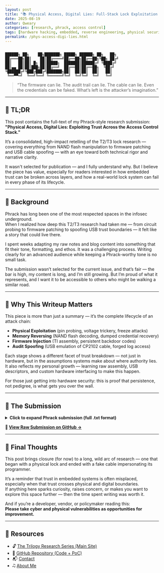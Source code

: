 ```yaml
---
layout: post
title: "📚 Physical Access, Digital Lies: Full-Stack Lock Exploitation — Phrack Submission 📚"
date: 2025-08-19
author: Qweary
categories: [research, phrack, access control]
tags: [hardware hacking, embedded, reverse engineering, physical security, t2t3, CP2102, MSP430, phrack, NAND, USB, audit]
permalink: /phys-access-digi-lies.html
---
```


<pre><code>
██████╗ ██╗    ██╗███████╗ █████╗ ██████╗ ██╗   ██╗
██╔═══██╗██║    ██║██╔════╝██╔══██╗██╔══██╗╚██╗ ██╔╝
██║   ██║██║ █╗ ██║█████╗  ███████║██████╔╝ ╚████╔╝ 
██║▄▄ ██║██║███╗██║██╔══╝  ██╔══██║██╔══██╗  ╚██╔╝  
╚██████╔╝╚███╔███╔╝███████╗██║  ██║██║  ██║   ██║   
 ╚══▀▀═╝  ╚══╝╚══╝ ╚══════╝╚═╝  ╚═╝╚═╝  ╚═╝   ╚═╝   
</code></pre>

> “The firmware can lie. The audit trail can lie. The cable can lie.
> Even the credentials can be faked. What’s left is the attacker’s imagination.”

---

## 📌 TL;DR

This post contains the full-text of my Phrack-style research submission:  
**"Physical Access, Digital Lies: Exploiting Trust Across the Access Control Stack."**

It’s a consolidated, high-impact retelling of the T2/T3 lock research — covering everything from NAND flash manipulation to firmware patching and USB cable spoofing — with an eye toward both technical rigor and narrative clarity.

It wasn't selected for publication — and I fully understand why. But I believe the piece has value, especially for readers interested in how embedded trust can be broken across layers, and how a real-world lock system can fail in every phase of its lifecycle.

---

## 🧭 Background

Phrack has long been one of the most respected spaces in the infosec underground.  
When I realized how deep this T2/T3 research had taken me — from circuit probing to firmware patching to spoofing USB trust boundaries — it felt like a story that could live there.

I spent weeks adapting my raw notes and blog content into something that fit their tone, formatting, and ethos. It was a challenging process. Writing clearly for an advanced audience while keeping a Phrack-worthy tone is no small task.

The submission wasn’t selected for the current issue, and that’s fair — the bar is high, my content is long, and I’m still growing.
But I’m proud of what it represents, and I want it to be accessible to others who might be walking a similar road.

---

## 🧠 Why This Writeup Matters

This piece is more than just a summary — it’s the complete lifecycle of an attack chain:

- **Physical Exploitation** (pin probing, voltage trickery, freeze attacks)  
- **Memory Reversing** (NAND flash decoding, dumped credential recovery)  
- **Firmware Injection** (TI assembly, persistent backdoor codes)  
- **Audit Spoofing** (USB emulation of CP2102 cable, forged log access)

Each stage shows a different facet of trust breakdown — not just in hardware, but in the assumptions systems make about where authority lies.  
It also reflects my personal growth — learning raw assembly, USB descriptors, and custom hardware interfacing to make this happen.

For those just getting into hardware security: this is proof that persistence, not pedigree, is what gets you over the wall.

---

## 📜 The Submission

<details>
<summary><strong>Click to expand Phrack submission (full .txt format)</strong></summary>

<pre><code>
{% include backups/PhysAccessDigiLies_PhrackSub.txt %}
</code></pre>

</details>

**📎 [View Raw Submission on GitHub →](https://github.com/Qweary/T2-T3-Lock-Exploitation-Research/blob/main/PhysAccessDigiLies_PhrackSubPiano.txt)**

---

## 🧳 Final Thoughts

This post brings closure (for now) to a long, wild arc of research — one that began with a physical lock and ended with a fake cable impersonating its programmer.

It’s a reminder that trust in embedded systems is often misplaced, especially when that trust crosses physical and digital boundaries.  
If anything here sparks curiosity, raises concern, or makes you want to explore this space further — then the time spent writing was worth it.

And if you’re a developer, vendor, or policymaker reading this:  
**Please take cyber and physical vulnerabilities as opportunities for improvement.**

---

## 🔗 Resources

- 🔓 [The Trilogy Research Series (Main Site)](https://qweary.github.io)
- 💾 [GitHub Repository (Code + PoC)](https://github.com/Qweary/T2-T3-Lock-Exploitation-Research)
- 📬 [Contact](https://qweary.github.io/contact)
- 🎝️ [About Me](https://qweary.github.io/about)



